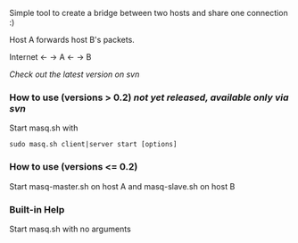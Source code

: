 Simple tool to create a bridge between two hosts and share one connection :)


Host A forwards host B's packets.


Internet <- -> A <- -> B

_Check out the latest version on svn_

### How to use (versions > 0.2) _not yet released, available only via svn_ ###
Start masq.sh with
```
sudo masq.sh client|server start [options]
```

### How to use (versions <= 0.2) ###
Start masq-master.sh on host A and masq-slave.sh on host B

### Built-in Help ###
Start masq.sh with no arguments
